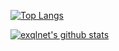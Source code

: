 [![Top Langs](https://github-readme-stats.vercel.app/api/top-langs/?username=exqlnet)](https://github.com/anuraghazra/github-readme-stats)

[![exqlnet's github stats](https://github-readme-stats.vercel.app/api?username=exqlnet)](https://github.com/anuraghazra/github-readme-stats)
